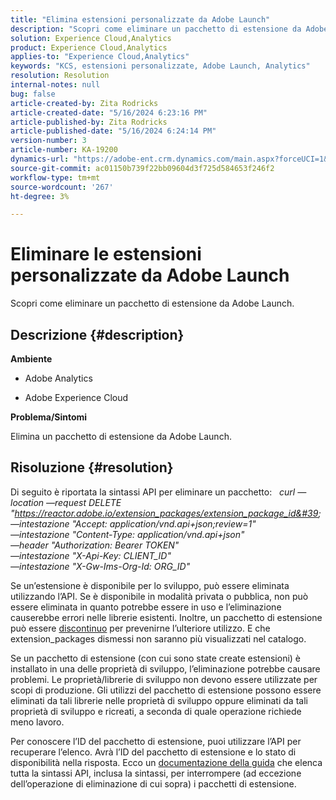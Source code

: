 ```yaml
---
title: "Elimina estensioni personalizzate da Adobe Launch"
description: "Scopri come eliminare un pacchetto di estensione da Adobe Launch."
solution: Experience Cloud,Analytics
product: Experience Cloud,Analytics
applies-to: "Experience Cloud,Analytics"
keywords: "KCS, estensioni personalizzate, Adobe Launch, Analytics"
resolution: Resolution
internal-notes: null
bug: false
article-created-by: Zita Rodricks
article-created-date: "5/16/2024 6:23:16 PM"
article-published-by: Zita Rodricks
article-published-date: "5/16/2024 6:24:14 PM"
version-number: 3
article-number: KA-19200
dynamics-url: "https://adobe-ent.crm.dynamics.com/main.aspx?forceUCI=1&pagetype=entityrecord&etn=knowledgearticle&id=bd6aab56-b113-ef11-9f89-6045bd0298d4"
source-git-commit: ac01150b739f22bb09604d3f725d584653f246f2
workflow-type: tm+mt
source-wordcount: '267'
ht-degree: 3%

---
```


# Eliminare le estensioni personalizzate da Adobe Launch


Scopri come eliminare un pacchetto di estensione da Adobe Launch.

## Descrizione {#description}


<b>Ambiente</b>

- Adobe Analytics

- Adobe Experience Cloud

<b>Problema/Sintomi</b>

Elimina un pacchetto di estensione da Adobe Launch.


## Risoluzione {#resolution}


Di seguito è riportata la sintassi API per eliminare un pacchetto:
 
*curl —location —request DELETE &quot;https://reactor.adobe.io/extension_packages/extension_package_id&#39; \
—intestazione &quot;Accept: application/vnd.api+json;review=1&quot; \
—intestazione &quot;Content-Type: application/vnd.api+json&quot; \
—header &quot;Authorization: Bearer TOKEN&quot; \
—intestazione &quot;X-Api-Key: CLIENT_ID&quot; \
—intestazione &quot;X-Gw-Ims-Org-Id: ORG_ID&quot;*

Se un’estensione è disponibile per lo sviluppo, può essere eliminata utilizzando l’API. Se è disponibile in modalità privata o pubblica, non può essere eliminata in quanto potrebbe essere in uso e l’eliminazione causerebbe errori nelle librerie esistenti. Inoltre, un pacchetto di estensione può essere [discontinuo](https://experienceleague.adobe.com/docs/experience-platform/tags/api/endpoints/extension-packages.html?lang=en#discontinue) per prevenirne l’ulteriore utilizzo. E che extension_packages dismessi non saranno più visualizzati nel catalogo.

Se un pacchetto di estensione (con cui sono state create estensioni) è installato in una delle proprietà di sviluppo, l’eliminazione potrebbe causare problemi. Le proprietà/librerie di sviluppo non devono essere utilizzate per scopi di produzione. Gli utilizzi del pacchetto di estensione possono essere eliminati da tali librerie nelle proprietà di sviluppo oppure eliminati da tali proprietà di sviluppo e ricreati, a seconda di quale operazione richiede meno lavoro.

Per conoscere l’ID del pacchetto di estensione, puoi utilizzare l’API per recuperare l’elenco. Avrà l’ID del pacchetto di estensione e lo stato di disponibilità nella risposta. Ecco un [documentazione della guida](https://experienceleague.adobe.com/docs/experience-platform/tags/api/endpoints/extension-packages.html?lang=en#list) che elenca tutta la sintassi API, inclusa la sintassi, per interrompere (ad eccezione dell’operazione di eliminazione di cui sopra) i pacchetti di estensione.
